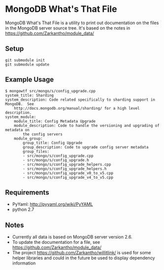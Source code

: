 # MongoDB What's That File

MongoDB What's That File is a utility to print out documentation on the files in the MongoDB server
source tree.  It's based on the notes in https://github.com/Zarkantho/module_data/

## Setup

    git submodule init
    git submodule update

## Example Usage

    $ mongowtf src/mongo/s/config_upgrade.cpp
    system_title: Sharding
    system_description: Code related specifically to sharding support in MongoDB.  See
        http://docs.mongodb.org/manual/sharding/ for a high level description.
    system_module:
        module_title: Config Metadata Upgrade
        module_description: Code to handle the versioning and upgrading of metadata on
            the config servers
        module_group:
            group_title: Config Upgrade
            group_description: Code to upgrade config server metadata
            group_files:
            - src/mongo/s/config_upgrade.cpp
            - src/mongo/s/config_upgrade.h
            - src/mongo/s/config_upgrade_helpers.cpp
            - src/mongo/s/config_upgrade_helpers.h
            - src/mongo/s/config_upgrade_v0_to_v5.cpp
            - src/mongo/s/config_upgrade_v4_to_v5.cpp

## Requirements

- PyYaml: http://pyyaml.org/wiki/PyYAML
- python 2.7

## Notes

- Currently all data is based on MongoDB server version 2.6.
- To update the documentation for a file, see https://github.com/Zarkantho/module_data/
- The project https://github.com/Zarkantho/willitlink/ is used for some helper libraries and could
  in the future be used to display dependency information
